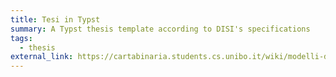 ```yaml
---
title: Tesi in Typst
summary: A Typst thesis template according to DISI's specifications
tags:
  - thesis
external_link: https://cartabinaria.students.cs.unibo.it/wiki/modelli-di-tesi/typst/
---
```

